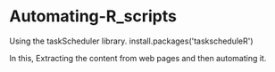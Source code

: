 # Automating-R_scripts

Using the taskScheduler library.
install.packages('taskscheduleR')


In this, Extracting the content from web pages and then automating it.
